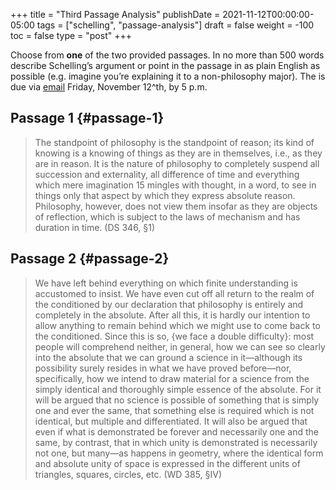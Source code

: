 +++
title = "Third Passage Analysis"
publishDate = 2021-11-12T00:00:00-05:00
tags = ["schelling", "passage-analysis"]
draft = false
weight = -100
toc = false
type = "post"
+++

Choose from **one** of the two provided passages. In no more than 500 words describe
Schelling&rsquo;s argument or point in the passage in as plain English as possible (e.g.
imagine you&rsquo;re explaining it to a non-philosophy major). The is due via [email](mailto:mclear@unl.edu) Friday,
November 12^th, by 5 p.m.


## Passage 1 {#passage-1}

> The standpoint of philosophy is the standpoint of reason; its kind of
> knowing is a knowing of things as they are in themselves, i.e., as they are
> in reason. It is the nature of philosophy to completely suspend all
> succession and externality, all difference of time and everything which mere
> imagination 15 mingles with thought, in a word, to see in things only that
> aspect by which they express absolute reason. Philosophy, however, does not
> view them insofar as they are objects of reflection, which is subject to the
> laws of mechanism and has duration in time. (DS 346, §1)


## Passage 2 {#passage-2}

> We have left behind everything on which finite understanding is accustomed to
> insist. We have even cut off all return to the realm of the conditioned by our
> declaration that philosophy is entirely and completely in the absolute. After
> all this, it is hardly our intention to allow anything to remain behind which
> we might use to come back to the conditioned. Since this is so, {we face a
> double difficulty}: most people will comprehend neither, in general, how we
> can see so clearly into the absolute that we can ground a science in
> it—although its possibility surely resides in what we have proved before—nor,
> specifically, how we intend to draw material for a science from the simply
> identical and thoroughly simple essence of the absolute. For it will be argued
> that no science is possible of something that is simply one and ever the same,
> that something else is required which is not identical, but multiple and
> differentiated. It will also be argued that even if what is demonstrated be
> forever and necessarily one and the same, by contrast, that in which unity is
> demonstrated is necessarily not one, but many—as happens in geometry, where
> the identical form and absolute unity of space is expressed in the different
> units of triangles, squares, circles, etc. (WD 385, §IV)
